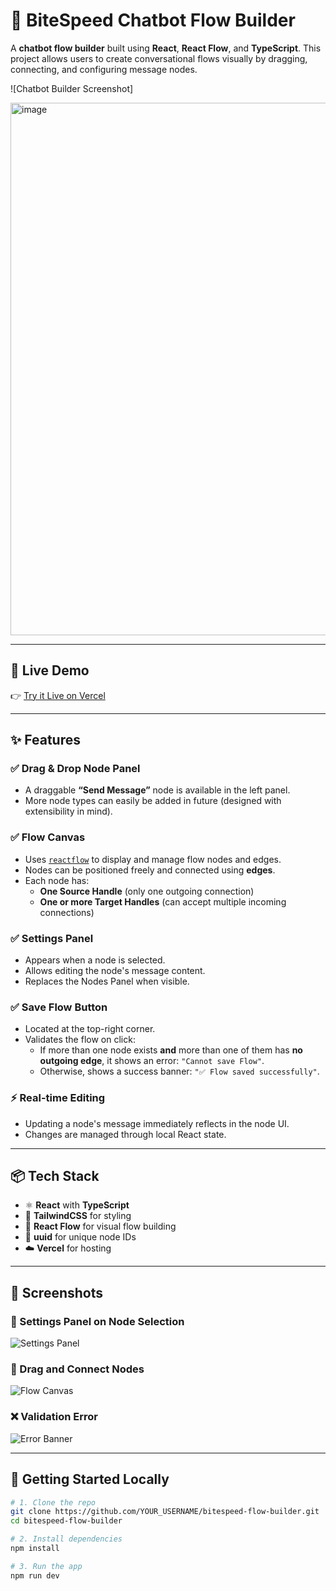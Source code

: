 # 🧠 BiteSpeed Chatbot Flow Builder

A **chatbot flow builder** built using **React**, **React Flow**, and **TypeScript**. This project allows users to create conversational flows visually by dragging, connecting, and configuring message nodes.

![Chatbot Builder Screenshot]

<img width="1913" height="852" alt="image" src="https://github.com/user-attachments/assets/561e76f7-7222-4f11-8144-d61613991642" />


---

## 🔗 Live Demo

👉 [Try it Live on Vercel](https://flow-builder-716oe0iy9-komalkiran085s-projects.vercel.app/)

---

## ✨ Features

### ✅ Drag & Drop Node Panel
- A draggable **“Send Message”** node is available in the left panel.
- More node types can easily be added in future (designed with extensibility in mind).

### ✅ Flow Canvas
- Uses [`reactflow`](https://reactflow.dev/) to display and manage flow nodes and edges.
- Nodes can be positioned freely and connected using **edges**.
- Each node has:
  - **One Source Handle** (only one outgoing connection)
  - **One or more Target Handles** (can accept multiple incoming connections)

### ✅ Settings Panel
- Appears when a node is selected.
- Allows editing the node's message content.
- Replaces the Nodes Panel when visible.

### ✅ Save Flow Button
- Located at the top-right corner.
- Validates the flow on click:
  - If more than one node exists **and** more than one of them has **no outgoing edge**, it shows an error: `"Cannot save Flow"`.
  - Otherwise, shows a success banner: `"✅ Flow saved successfully"`.

### ⚡ Real-time Editing
- Updating a node's message immediately reflects in the node UI.
- Changes are managed through local React state.

---

## 📦 Tech Stack

- ⚛️ **React** with **TypeScript**
- 🎨 **TailwindCSS** for styling
- 🧩 **React Flow** for visual flow building
- 🔁 **uuid** for unique node IDs
- ☁️ **Vercel** for hosting

---

## 📸 Screenshots

### 🔧 Settings Panel on Node Selection
![Settings Panel](<img width="1875" height="848" alt="image" src="https://github.com/user-attachments/assets/081322ba-3c7f-4765-ae11-9bf84b19199a" />
)

### 🧩 Drag and Connect Nodes
![Flow Canvas](./screenshots/flow-builder.png)

### ❌ Validation Error
![Error Banner](./screenshots/error-banner.png)

---

## 🚀 Getting Started Locally

```bash
# 1. Clone the repo
git clone https://github.com/YOUR_USERNAME/bitespeed-flow-builder.git
cd bitespeed-flow-builder

# 2. Install dependencies
npm install

# 3. Run the app
npm run dev
